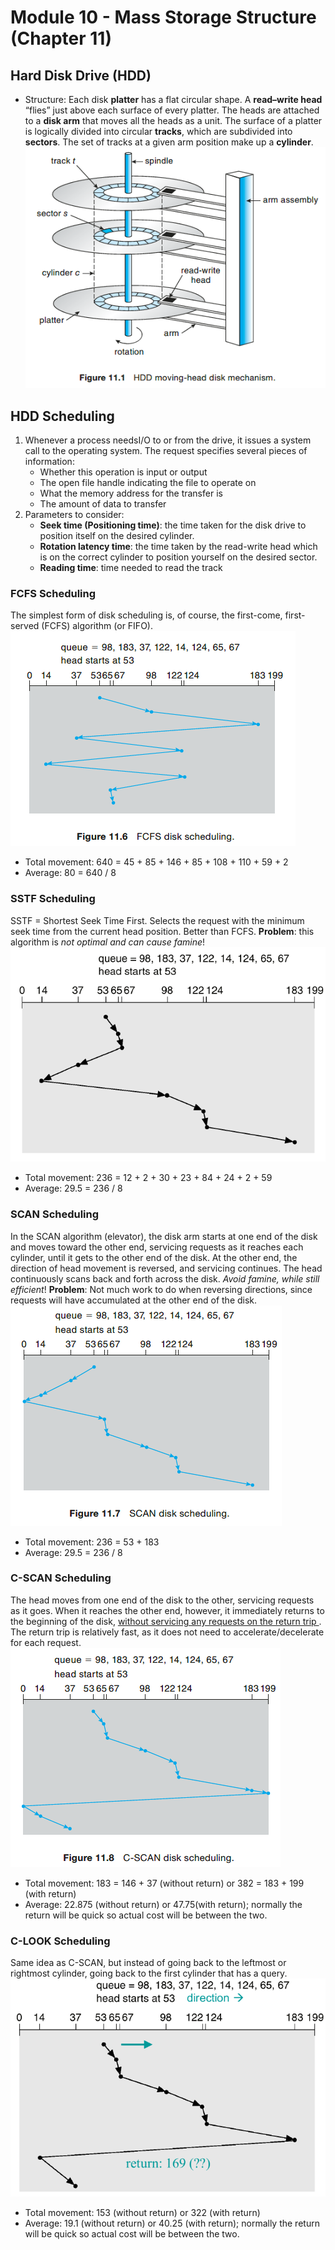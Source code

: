 # Module 10 - Mass Storage Structure (Chapter 11)

## Hard Disk Drive (HDD)
* Structure: Each disk **platter** has a flat circular shape. A **read–write head** “flies” just above each surface of every platter. The heads are attached to a **disk arm** that moves all the heads as a unit. The surface of a platter is logically divided into circular **tracks**, which are subdivided into **sectors**. The set of tracks at a given arm position make up a **cylinder**. </br>
    ![hdd-struct](./picture/hdd-struct.png)

## HDD Scheduling
1. Whenever a process needsI/O to or from the drive, it issues a system call to the operating system. The request specifies several pieces of information:
    * Whether this operation is input or output
    * The open file handle indicating the file to operate on
    * What the memory address for the transfer is
    * The amount of data to transfer
2. Parameters to consider:
    * **Seek time (Positioning time)**: the time taken for the disk drive to position itself on the desired cylinder.
    * **Rotation latency time**: the time taken by the read-write head which is on the correct cylinder to position yourself on the desired sector.
    * **Reading time**: time needed to read the track

### FCFS Scheduling
The simplest form of disk scheduling is, of course, the first-come, first-served (FCFS) algorithm (or FIFO). </br>
![hdd-fcfs](./picture/hdd-fcfs.png)
* Total movement: 640 = 45 + 85 + 146 + 85 + 108 + 110 + 59 + 2
* Average: 80 = 640 / 8

### SSTF Scheduling
SSTF = Shortest Seek Time First. Selects the request with the minimum seek time from the current head position. Better than FCFS. **Problem**: this algorithm is *not optimal and can cause famine*! </br>
![hdd-sstf](./picture/hdd-sstf.png)
* Total movement: 236 = 12 + 2 + 30 + 23 + 84 + 24 + 2 + 59
* Average: 29.5 = 236 / 8

### SCAN Scheduling
In the SCAN algorithm (elevator), the disk arm starts at one end of the disk and moves toward the other end, servicing requests as it reaches each cylinder, until it gets to the other end of the disk. At the other end, the direction of head movement is reversed, and servicing continues. The head continuously scans back and forth across the disk. *Avoid famine, while still efficient*! **Problem**: Not much work to do when reversing directions, since requests will have accumulated at the other end of the disk. </br>
![hdd-scan](./picture/hdd-scan.png)
* Total movement: 236 = 53 + 183
* Average: 29.5 = 236 / 8

### C-SCAN Scheduling
The head moves from one end of the disk to the other, servicing requests as it goes. When it reaches the other end, however, it immediately returns to the beginning of the disk, <u> without servicing any requests on the return trip </u>. The return trip is relatively fast, as it does not need to accelerate/decelerate for each request. </br>
![hdd-cscan](./picture/hdd-cscan.png)
* Total movement: 183 = 146 + 37 (without return) or 382 = 183 + 199 (with return)
* Average: 22.875 (without return) or 47.75(with return); normally the return will be quick so actual cost will be between the two.

### C-LOOK Scheduling
Same idea as C-SCAN, but instead of going back to
the leftmost or rightmost cylinder, going back to the first cylinder
that has a query. </br>
![hdd-clook](./picture/hdd-clook.png)
* Total movement: 153 (without return) or 322 (with return)
* Average: 19.1 (without return) or 40.25 (with return); normally the return will be quick so actual cost will be between the two.